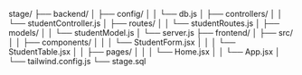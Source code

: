stage/
├── backend/
│   ├── config/
│   │   └── db.js
│   ├── controllers/
│   │   └── studentController.js
│   ├── routes/
│   │   └── studentRoutes.js
│   ├── models/
│   │   └── studentModel.js
│   └── server.js
├── frontend/
│   ├── src/
│   │   ├── components/
│   │   │   └── StudentForm.jsx
│   │   │   └── StudentTable.jsx
│   │   ├── pages/
│   │   │   └── Home.jsx
│   │   └── App.jsx
│   └── tailwind.config.js
└── stage.sql
